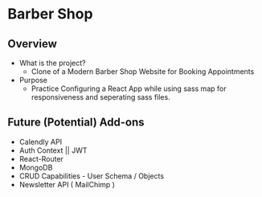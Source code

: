 # Barber Shop

## Overview
- What is the project?
  - Clone of a Modern Barber Shop Website for Booking Appointments 
- Purpose
  - Practice Configuring a React App while using sass map for responsiveness and seperating sass files. 
  
## Future (Potential) Add-ons  
- Calendly API
- Auth Context || JWT
- React-Router
- MongoDB
- CRUD Capabilities - User Schema / Objects
- Newsletter API ( MailChimp )





